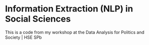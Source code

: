 # Information Extraction (NLP) in Social Sciences
This is a code from my workshop at the Data Analysis for Politics and Society | HSE SPb
